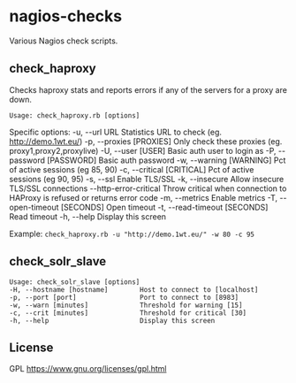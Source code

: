 nagios-checks
=============

Various Nagios check scripts.

check_haproxy
-------------

Checks haproxy stats and reports errors if any of the servers for a proxy are down.

    Usage: check_haproxy.rb [options]

Specific options:
    -u, --url URL                    Statistics URL to check (eg. http://demo.1wt.eu/)
    -p, --proxies [PROXIES]          Only check these proxies (eg. proxy1,proxy2,proxylive)
    -U, --user [USER]                Basic auth user to login as
    -P, --password [PASSWORD]        Basic auth password
    -w, --warning [WARNING]          Pct of active sessions (eg 85, 90)
    -c, --critical [CRITICAL]        Pct of active sessions (eg 90, 95)
    -s, --ssl                        Enable TLS/SSL
    -k, --insecure                   Allow insecure TLS/SSL connections
        --http-error-critical        Throw critical when connection to HAProxy is refused or returns error code
    -m, --metrics                    Enable metrics
    -T, --open-timeout [SECONDS]     Open timeout
    -t, --read-timeout [SECONDS]     Read timeout
    -h, --help                       Display this screen

Example: ```check_haproxy.rb -u "http://demo.1wt.eu/" -w 80 -c 95```


check_solr_slave
----------------

    Usage: check_solr_slave [options]
    -H, --hostname [hostname]        Host to connect to [localhost]
    -p, --port [port]                Port to connect to [8983]
    -w, --warn [minutes]             Threshold for warning [15]
    -c, --crit [minutes]             Threshold for critical [30]
    -h, --help                       Display this screen

License
-------

GPL https://www.gnu.org/licenses/gpl.html
